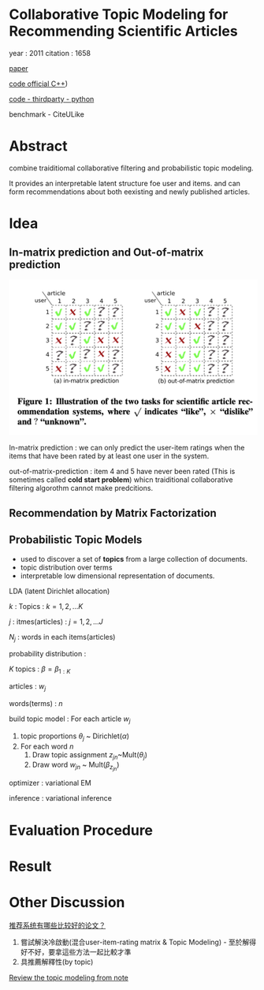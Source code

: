 # Collaborative Topic Modeling for Recommending Scientific Articles

year : 2011
citation : 1658

[paper](http://www.cse.cuhk.edu.hk/irwin.king.new/_media/presentations/wangblei2011.pdf)

[code official C++](https://github.com/blei-lab/ctr))

[code - thirdparty - python](https://github.com/PreferredAI/cornac)

benchmark - CiteULike

# Abstract
combine traiditiomal collaborative filtering and probabilistic topic modeling.

It provides an interpretable latent structure foe user and items. and can form recommendations about both eexisting and newly published articles.

# Idea

## In-matrix prediction and Out-of-matrix prediction
<img src='../asset/ctm_1.png'></img>

In-matrix prediction : we can only predict the user-item ratings when the items that have been rated by at least one user in the system.

out-of-matrix-prediction : item 4 and 5 have never been rated (This is sometimes called **cold start problem**) whicn traiditional collaborative filtering algorothm cannot make predcitions.

## Recommendation by Matrix Factorization

## Probabilistic Topic Models

- used to discover a set of **topics** from a large collection of documents.
- topic distribution over terms
- interpretable low dimensional representation of documents.

LDA (latent Dirichlet allocation)

$k$ : Topics : $k=1, 2, ... K$

$j$ : itmes(articles) : $j=1,2,...J$

$N_{j}$ : words in each items(articles)

probability distribution : 


$K$ topics : $\beta = \beta_{1:K}$

articles : $w_{j}$

words(terms) : $n$

build topic model : 
For each article $w_{j}$

1. topic proportions $\theta_{j}$ ~ Dirichlet$(\alpha)$
2. For each word $n$
   1. Draw topic assignment $z_{jn}$~Mult$(\theta_{j})$
   2. Draw word $w_{jn}$ ~ Mult($\beta_{z_{jn}}$)

optimizer : variational EM

inference : variational inference

# Evaluation Procedure

# Result

# Other Discussion

[推荐系统有哪些比较好的论文？](https://www.zhihu.com/question/25566638/answer/112984019)

1. 嘗試解決冷啟動(混合user-item-rating matrix & Topic Modeling) - 至於解得好不好，要拿這些方法一起比較才準
2. 具推薦解釋性(by topic)

[Review the topic modeling from note](https://github.com/YLTsai0609/DataScience_Note/blob/master/Topic_Modeling_LDA.md)